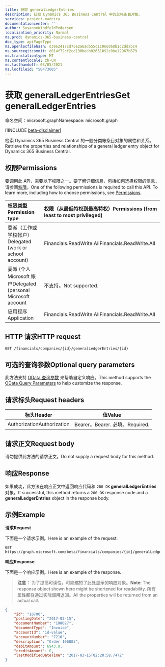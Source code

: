 ```yaml
---
title: 获取 generalLedgerEntries
description: 获取 Dynamics 365 Business Central 中的总帐条目对象。
services: project-madeira
documentationcenter: ''
author: SusanneWindfeldPedersen
localization_priority: Normal
ms.prod: dynamics-365-business-central
doc_type: apiPageType
ms.openlocfilehash: d3862417cd75e2a6adb55c1c9660b8b1c2ddabc4
ms.sourcegitcommit: d014f72cf2cd130bedb02651092c0be12967b679
ms.translationtype: MT
ms.contentlocale: zh-CN
ms.lasthandoff: 03/05/2021
ms.locfileid: "50473005"
---
```

# <a name="get-generalledgerentries"></a><span data-ttu-id="e9e39-103">获取 generalLedgerEntries</span><span class="sxs-lookup"><span data-stu-id="e9e39-103">Get generalLedgerEntries</span></span>

<span data-ttu-id="e9e39-104">命名空间：microsoft.graph</span><span class="sxs-lookup"><span data-stu-id="e9e39-104">Namespace: microsoft.graph</span></span>

[!INCLUDE [beta-disclaimer](../../includes/beta-disclaimer.md)]

<span data-ttu-id="e9e39-105">检索 Dynamics 365 Business Central 的一般分类帐条目对象的属性和关系。</span><span class="sxs-lookup"><span data-stu-id="e9e39-105">Retrieve the properties and relationships of a general ledger entry object for Dynamics 365 Business Central.</span></span>

## <a name="permissions"></a><span data-ttu-id="e9e39-106">权限</span><span class="sxs-lookup"><span data-stu-id="e9e39-106">Permissions</span></span>
<span data-ttu-id="e9e39-p101">要调用此 API，需要以下权限之一。要了解详细信息，包括如何选择权限的信息，请参阅[权限](/graph/permissions-reference)。</span><span class="sxs-lookup"><span data-stu-id="e9e39-p101">One of the following permissions is required to call this API. To learn more, including how to choose permissions, see [Permissions](/graph/permissions-reference).</span></span>

|<span data-ttu-id="e9e39-109">权限类型</span><span class="sxs-lookup"><span data-stu-id="e9e39-109">Permission type</span></span> |<span data-ttu-id="e9e39-110">权限（从最低特权到最高特权）</span><span class="sxs-lookup"><span data-stu-id="e9e39-110">Permissions (from least to most privileged)</span></span>|
|:---------------|:------------------------------------------|
|<span data-ttu-id="e9e39-111">委派（工作或学校帐户）</span><span class="sxs-lookup"><span data-stu-id="e9e39-111">Delegated (work or school account)</span></span>|<span data-ttu-id="e9e39-112">Financials.ReadWrite.All</span><span class="sxs-lookup"><span data-stu-id="e9e39-112">Financials.ReadWrite.All</span></span> |
|<span data-ttu-id="e9e39-113">委派 (个人 Microsoft 帐户</span><span class="sxs-lookup"><span data-stu-id="e9e39-113">Delegated (personal Microsoft account</span></span>|<span data-ttu-id="e9e39-114">不支持。</span><span class="sxs-lookup"><span data-stu-id="e9e39-114">Not supported.</span></span>|
|<span data-ttu-id="e9e39-115">应用程序</span><span class="sxs-lookup"><span data-stu-id="e9e39-115">Application</span></span>|<span data-ttu-id="e9e39-116">Financials.ReadWrite.All</span><span class="sxs-lookup"><span data-stu-id="e9e39-116">Financials.ReadWrite.All</span></span>|


## <a name="http-request"></a><span data-ttu-id="e9e39-117">HTTP 请求</span><span class="sxs-lookup"><span data-stu-id="e9e39-117">HTTP request</span></span>
```
GET /financials/companies/{id}/generalLedgerEntries/{id}
```

## <a name="optional-query-parameters"></a><span data-ttu-id="e9e39-118">可选的查询参数</span><span class="sxs-lookup"><span data-stu-id="e9e39-118">Optional query parameters</span></span>
<span data-ttu-id="e9e39-119">此方法支持 [OData 查询参数](/graph/query-parameters) 来帮助自定义响应。</span><span class="sxs-lookup"><span data-stu-id="e9e39-119">This method supports the [OData Query Parameters](/graph/query-parameters) to help customize the response.</span></span>

## <a name="request-headers"></a><span data-ttu-id="e9e39-120">请求标头</span><span class="sxs-lookup"><span data-stu-id="e9e39-120">Request headers</span></span>
|<span data-ttu-id="e9e39-121">标头</span><span class="sxs-lookup"><span data-stu-id="e9e39-121">Header</span></span>       |<span data-ttu-id="e9e39-122">值</span><span class="sxs-lookup"><span data-stu-id="e9e39-122">Value</span></span>             |
|-------------|------------------|
|<span data-ttu-id="e9e39-123">Authorization</span><span class="sxs-lookup"><span data-stu-id="e9e39-123">Authorization</span></span>|<span data-ttu-id="e9e39-124">Bearer。</span><span class="sxs-lookup"><span data-stu-id="e9e39-124">Bearer.</span></span> <span data-ttu-id="e9e39-125">必填。</span><span class="sxs-lookup"><span data-stu-id="e9e39-125">Required.</span></span> |

## <a name="request-body"></a><span data-ttu-id="e9e39-126">请求正文</span><span class="sxs-lookup"><span data-stu-id="e9e39-126">Request body</span></span>
<span data-ttu-id="e9e39-127">请勿提供此方法的请求正文。</span><span class="sxs-lookup"><span data-stu-id="e9e39-127">Do not supply a request body for this method.</span></span>

## <a name="response"></a><span data-ttu-id="e9e39-128">响应</span><span class="sxs-lookup"><span data-stu-id="e9e39-128">Response</span></span>
<span data-ttu-id="e9e39-129">如果成功，此方法在响应正文中返回响应代码和 `200 OK` **generalLedgerEntries** 对象。</span><span class="sxs-lookup"><span data-stu-id="e9e39-129">If successful, this method returns a `200 OK` response code and a **generalLedgerEntries** object in the response body.</span></span>

## <a name="example"></a><span data-ttu-id="e9e39-130">示例</span><span class="sxs-lookup"><span data-stu-id="e9e39-130">Example</span></span>

<span data-ttu-id="e9e39-131">**请求**</span><span class="sxs-lookup"><span data-stu-id="e9e39-131">**Request**</span></span>

<span data-ttu-id="e9e39-132">下面是一个请求示例。</span><span class="sxs-lookup"><span data-stu-id="e9e39-132">Here is an example of the request.</span></span>
```http
GET https://graph.microsoft.com/beta/financials/companies/{id}/generalLedgerEntries/{id}
```

<span data-ttu-id="e9e39-133">**响应**</span><span class="sxs-lookup"><span data-stu-id="e9e39-133">**Response**</span></span>

<span data-ttu-id="e9e39-134">下面是一个响应示例。</span><span class="sxs-lookup"><span data-stu-id="e9e39-134">Here is an example of the response.</span></span> 

> <span data-ttu-id="e9e39-135">**注意：** 为了提高可读性，可能缩短了此处显示的响应对象。</span><span class="sxs-lookup"><span data-stu-id="e9e39-135">**Note**: The response object shown here might be shortened for readability.</span></span> <span data-ttu-id="e9e39-136">所有属性都将通过实际调用返回。</span><span class="sxs-lookup"><span data-stu-id="e9e39-136">All the properties will be returned from an actual call.</span></span>

```json
{
    "id": "10700",
    "postingDate": "2017-03-15",
    "documentNumber": "108027",
    "documentType": "Invoice",
    "accountId": "id-value",
    "accountNumber": "7210",
    "description": "Order 106003",
    "debitAmount": 6943.8,
    "creditAmount": 0,
    "lastModifiedDateTime": "2017-03-15T02:20:58.747Z"
}
```



